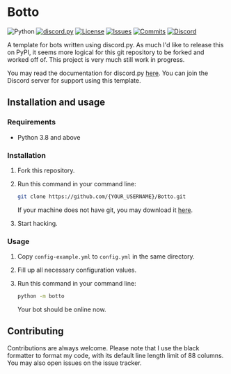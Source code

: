 Botto
=====

![Python][python-shield]
[![discord.py][discordpy-shield]][discordpy-url]
[![License][license-shield]][license-url]
[![Issues][issues-shield]][issues-url]
[![Commits][commits-shield]][commits-url]
[![Discord][discord-shield]][discord-url]

[python-shield]: https://img.shields.io/badge/python-3.8-blue.svg
[discordpy-shield]: https://img.shields.io/badge/discord.py-1.2.5-g
[discordpy-url]: https://github.com/Rapptz/discord.py/tree/v1.2.5
[license-shield]: https://img.shields.io/github/license/MusicOnline/Botto
[license-url]: https://github.com/MusicOnline/Botto/blob/master/LICENSE
[issues-shield]: https://img.shields.io/github/issues/MusicOnline/Botto
[issues-url]: https://github.com/MusicOnline/Botto/issues
[commits-shield]: https://img.shields.io/github/commit-activity/m/MusicOnline/Botto
[commits-url]: https://github.com/MusicOnline/Botto/commits
[discord-shield]: https://img.shields.io/discord/470114854762577920?color=%237289DA&label=chat%2Fsupport&logo=discord&logoColor=white
[discord-url]: https://discord.gg/wp7Wxzs

A template for bots written using discord.py.
As much I'd like to release this on PyPI, it seems more logical for this git repository to be forked and worked off of.
This project is very much still work in progress.

You may read the documentation for discord.py [here](https://discordpy.readthedocs.io/en/latest/index.html).
You can join the Discord server for support using this template.

## Installation and usage

### Requirements

- Python 3.8 and above

### Installation

1. Fork this repository.

2. Run this command in your command line:
   ```bash
   git clone https://github.com/{YOUR_USERNAME}/Botto.git
   ```
   If your machine does not have git, you may download it [here](https://git-scm.com/download/win).

3. Start hacking.


### Usage

1. Copy `config-example.yml` to `config.yml` in the same directory.
   
2. Fill up all necessary configuration values.
   
3. Run this command in your command line:
   ```bash
   python -m botto
   ```
   Your bot should be online now.

## Contributing

Contributions are always welcome.
Please note that I use the black formatter to format my code, with its default line length limit of 88 columns. You may also open issues on the issue tracker.
